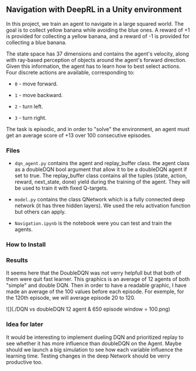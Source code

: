 ## Navigation with DeepRL in a Unity environment

In this project, we train an agent to navigate in a large squared world. The goal is to collect yellow banana while avoiding the blue ones. A reward of +1 is provided for collecting a yellow banana, and a reward of -1 is provided for collecting a blue banana.

The state space has 37 dimensions and contains the agent's velocity, along with ray-based perception of objects around the agent's forward direction. Given this information, the agent has to learn how to best select actions. Four discrete actions are available, corresponding to:

- `0` - move forward.

- `1` - move backward.

- `2` - turn left.

- `3` - turn right.

The task is episodic, and in order to "solve" the environment, an agent must get an average score of +13 over 100 consecutive episodes.

### Files

- `dqn_agent.py` contains the agent and replay_buffer class.
the agent class as a doubleDQN bool argument that allow it to be a doubleDQN agent if set to true.
The replay_buffer class contains all the tuples (state, action, reward, next_state, done) yield during the training of the agent. They will be used to train it with fixed Q-targets.

- `model.py` contains the class QNetwork which is a fully connected deep network (it has three hidden layers). We used the relu activation function but others can apply.

- `Navigation.ipynb` is the notebook were you can test and train the agents.

### How to Install



### Results

It seems here that the DoubleDQN was not verry helpfull but that both of them were quit fast learner.
This graphics is an average of 12 agents of both "simple" and double DQN. Then in order to have a readable graphic, I have made an average of the 100 values before each episode. For exemple, for the 120th episode, we will average episode 20 to 120.

![](./DQN vs doubleDQN 12 agent & 650 episode window = 100.png)


### Idea for later

It would be interesting to implement dueling DQN and prioritized replay to see whether it has more influence than doubleDQN on the Agent. Maybe should we launch a big simulation to see how each variable influence the learning time. Testing changes in the deep Network should be verry productive too.
